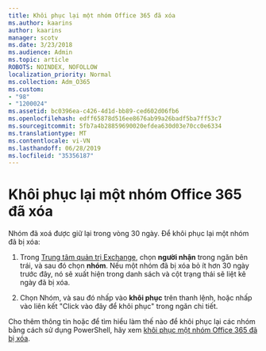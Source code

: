 ```yaml
---
title: Khôi phục lại một nhóm Office 365 đã xóa
ms.author: kaarins
author: kaarins
manager: scotv
ms.date: 3/23/2018
ms.audience: Admin
ms.topic: article
ROBOTS: NOINDEX, NOFOLLOW
localization_priority: Normal
ms.collection: Adm_O365
ms.custom:
- "98"
- "1200024"
ms.assetid: bc0396ea-c426-4d1d-bb89-ced602d06fb6
ms.openlocfilehash: edff65878d516ee8676ab99a26badf5ba7ff53c7
ms.sourcegitcommit: 5fb7a4b28859690020efdea630d03e70cc0e6334
ms.translationtype: MT
ms.contentlocale: vi-VN
ms.lasthandoff: 06/28/2019
ms.locfileid: "35356187"
---
```

# <a name="restore-a-deleted-office-365-group"></a>Khôi phục lại một nhóm Office 365 đã xóa

Nhóm đã xoá được giữ lại trong vòng 30 ngày. Để khôi phục lại một nhóm đã bị xóa:
  
1. Trong [Trung tâm quản trị Exchange](https://outlook.office365.com/ecp/), chọn **người nhận** trong ngăn bên trái, và sau đó chọn **nhóm**. Nếu một nhóm đã bị xóa bỏ ít hơn 30 ngày trước đây, nó sẽ xuất hiện trong danh sách và cột trạng thái sẽ liệt kê ngày đã bị xóa.

2. Chọn Nhóm, và sau đó nhấp vào **khôi phục** trên thanh lệnh, hoặc nhấp vào liên kết "Click vào đây để khôi phục" trong ngăn chi tiết.

Cho thêm thông tin hoặc để tìm hiểu làm thế nào để khôi phục lại các nhóm bằng cách sử dụng PowerShell, hãy xem [khôi phục một nhóm Office 365 đã bị xóa](https://go.microsoft.com/fwlink/?linkid=867802).
  
